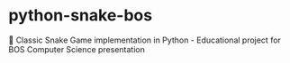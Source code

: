 # python-snake-bos
🐍 Classic Snake Game implementation in Python - Educational project for BOS Computer Science presentation
